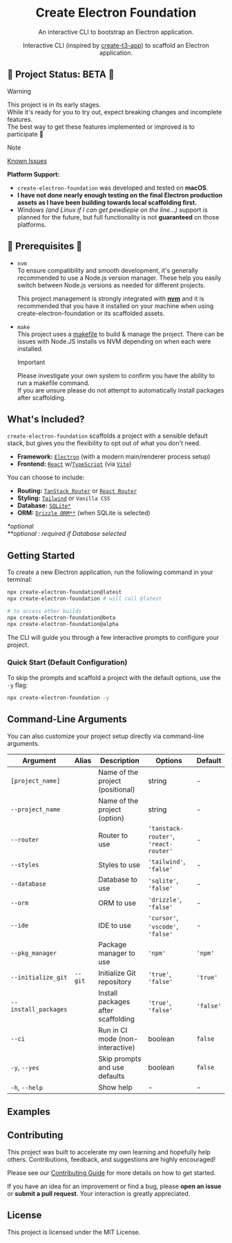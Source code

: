 <h1 align="center">Create Electron Foundation</h1>

<p align="center">
  An interactive CLI to bootstrap an Electron application.
</p>

<p align="center">
  Interactive CLI (inspired by <a href="https://github.com/t3-oss/create-t3-app">create-t3-app</a>) to scaffold an Electron application.
</p>

<!-- Optional: Add badges here later -->
<!-- <p align="center">
  <a href="..."><img alt="NPM Version" src="..."></a>
  <a href="..."><img alt="Build Status" src="..."></a>
  <a href="..."><img alt="License" src="..."></a>
</p> -->

## 🚧 Project Status: BETA 🚧

> [!WARNING]
>
> This project is in its early stages.  
> While it's ready for you to try out, expect breaking changes and incomplete features.  
> The best way to get these features implemented or improved is to participate 🙂

> [!NOTE]
>
> [Known Issues](https://github.com/MrT3313/CREATE-ELECTRON-FOUNDATION/issues?q=sort%3Aupdated-desc+is%3Aissue+is%3Aopen+%28label%3Abug+OR+type%3ABug%29)

**Platform Support:**

- `create-electron-foundation` was developed and tested on **macOS**.
- **I have not done nearly enough testing on the final Electron production assets as I have been building towards local scaffolding first.**
- Windows _(and Linux if I can get pewdiepie on the line...)_ support is planned for the future, but full functionality is not **guaranteed** on those platforms.

## 👀 Prerequisites 👀

- `nvm`  
   To ensure compatibility and smooth development, it's generally recommended to use a Node.js version manager. These help you easily switch between Node.js versions as needed for different projects.

  This project management is strongly integrated with [**nvm**](https://github.com/nvm-sh/nvm) and it is recommended that you have it installed on your machine when using create-electron-foundation or its scaffolded assets.

- `make`  
   This project uses a [makefile](https://opensource.com/article/18/8/what-how-makefile) to build & manage the project. There can be issues with Node.JS installs vs NVM depending on when each were installed.

  > [!IMPORTANT]
  >
  > Please investigate your own system to confirm you have the ability to run a makefile command.  
  > If you are unsure please do not attempt to automatically install packages after scaffolding.

## What's Included?

`create-electron-foundation` scaffolds a project with a sensible default stack, but gives you the flexibility to opt out of what you don't need.

- **Framework:** [`Electron`](https://www.electronjs.org/) (with a modern main/renderer process setup)
- **Frontend:** [`React`](https://react.dev/) w/[`TypeScript`](https://www.typescriptlang.org/) (via [`Vite`](https://vitejs.dev/))

You can choose to include:

- **Routing:** [`TanStack Router`](https://tanstack.com/router) or [`React Router`](https://reactrouter.com/)
- **Styling:** [`Tailwind`](https://tailwindcss.com/) or `Vanilla CSS`
- **Database:** [`SQLite*`](https://www.sqlite.org/index.html)
- **ORM:** [`Drizzle ORM**`](https://orm.drizzle.team/) (when SQLite is selected)

_\*optional_  
_\*\*optional : required if Database selected_

## Getting Started

To create a new Electron application, run the following command in your terminal:

```bash
npx create-electron-foundation@latest
npx create-electron-foundation # will call @latest

# to access other builds
npx create-electron-foundation@beta
npx create-electron-foundation@alpha
```

The CLI will guide you through a few interactive prompts to configure your project.

### Quick Start (Default Configuration)

To skip the prompts and scaffold a project with the default options, use the `-y` flag:

```bash
npx create-electron-foundation -y
```

## Command-Line Arguments

You can also customize your project setup directly via command-line arguments.

| Argument             | Alias   | Description                        | Options                               | Default   |
| -------------------- | ------- | ---------------------------------- | ------------------------------------- | --------- |
| `[project_name]`     |         | Name of the project (positional)   | string                                | -         |
| `--project_name`     |         | Name of the project (option)       | string                                | -         |
| `--router`           |         | Router to use                      | `'tanstack-router'`, `'react-router'` | -         |
| `--styles`           |         | Styles to use                      | `'tailwind'`, `'false'`               | -         |
| `--database`         |         | Database to use                    | `'sqlite'`, `'false'`                 | -         |
| `--orm`              |         | ORM to use                         | `'drizzle'`, `'false'`                | -         |
| `--ide`              |         | IDE to use                         | `'cursor'`, `'vscode'`, `'false'`     | -         |
| `--pkg_manager`      |         | Package manager to use             | `'npm'`                               | `'npm'`   |
| `--initialize_git`   | `--git` | Initialize Git repository          | `'true'`, `'false'`                   | `'true'`  |
| `--install_packages` |         | Install packages after scaffolding | `'true'`, `'false'`                   | `'false'` |
| `--ci`               |         | Run in CI mode (non-interactive)   | boolean                               | `false`   |
| `-y`, `--yes`        |         | Skip prompts and use defaults      | boolean                               | `false`   |
| `-h`, `--help`       |         | Show help                          | -                                     | -         |

## Examples

## Contributing

This project was built to accelerate my own learning and hopefully help others. Contributions, feedback, and suggestions are highly encouraged!

Please see our [Contributing Guide](CONTRIBUTING.md) for more details on how to get started.

If you have an idea for an improvement or find a bug, please **open an issue** or **submit a pull request**. Your interaction is greatly appreciated.

## License

This project is licensed under the MIT License.
